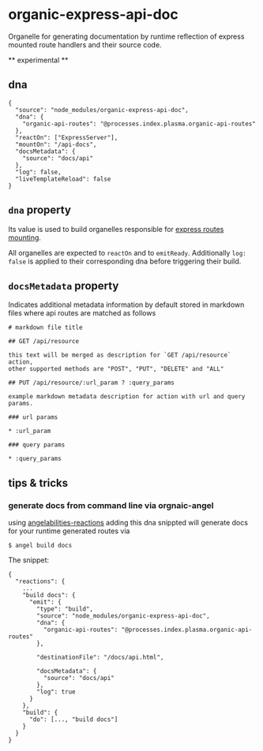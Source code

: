 # organic-express-api-doc

Organelle for generating documentation by runtime reflection of express mounted route handlers and their source code.

** experimental **

## dna

    {
      "source": "node_modules/organic-express-api-doc",
      "dna": {
        "organic-api-routes": "@processes.index.plasma.organic-api-routes"
      },
      "reactOn": ["ExpressServer"],
      "mountOn": "/api-docs",
      "docsMetadata": {
        "source": "docs/api"
      },
      "log": false,
      "liveTemplateReload": false
    }

## `dna` property

Its value is used to build organelles responsible for [express routes mounting](https://github.com/outbounder/organic-express-routes).

All organelles are expected to `reactOn` and to `emitReady`. Additionally `log: false` is applied to their corresponding dna before triggering their build.

## `docsMetadata` property

Indicates additional metadata information by default stored in markdown files where api routes are matched as follows

    # markdown file title

    ## GET /api/resource

    this text will be merged as description for `GET /api/resource` action,
    other supported methods are "POST", "PUT", "DELETE" and "ALL"

    ## PUT /api/resource/:url_param ? :query_params

    example markdown metadata description for action with url and query params.

    ### url params

    * :url_param

    ### query params

    * :query_params

## tips & tricks

### generate docs from command line via orgnaic-angel

using [angelabilities-reactions]() adding this dna snippted will generate docs for your runtime generated routes via

    $ angel build docs

The snippet:

    {
      "reactions": {
        ...
        "build docs": {
          "emit": {
            "type": "build",
            "source": "node_modules/organic-express-api-doc",
            "dna": {
              "organic-api-routes": "@processes.index.plasma.organic-api-routes"
            },

            "destinationFile": "/docs/api.html",

            "docsMetadata": {
              "source": "docs/api"
            },
            "log": true
          }
        },
        "build": {
          "do": [..., "build docs"]
        }
      }
    }